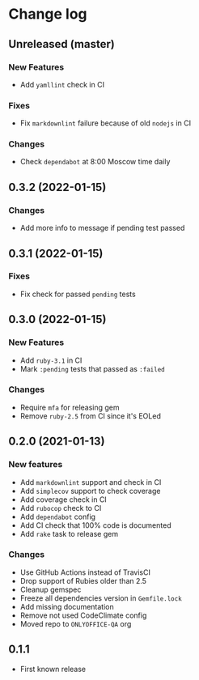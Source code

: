 # Change log

## Unreleased (master)

### New Features

* Add `yamllint` check in CI

### Fixes

* Fix `markdownlint` failure because of old `nodejs` in CI

### Changes

* Check `dependabot` at 8:00 Moscow time daily

## 0.3.2 (2022-01-15)

### Changes

* Add more info to message if pending test passed

## 0.3.1 (2022-01-15)

### Fixes

* Fix check for passed `pending` tests

## 0.3.0 (2022-01-15)

### New Features

* Add `ruby-3.1` in CI
* Mark `:pending` tests that passed as `:failed`

### Changes

* Require `mfa` for releasing gem
* Remove `ruby-2.5` from CI since it's EOLed

## 0.2.0 (2021-01-13)

### New features

* Add `markdownlint` support and check in CI
* Add `simplecov` support to check coverage
* Add coverage check in CI
* Add `rubocop` check to CI
* Add `dependabot` config
* Add CI check that 100% code is documented
* Add `rake` task to release gem

### Changes

* Use GitHub Actions instead of TravisCI
* Drop support of Rubies older than 2.5
* Cleanup gemspec
* Freeze all dependencies version in `Gemfile.lock`
* Add missing documentation
* Remove not used CodeClimate config
* Moved repo to `ONLYOFFICE-QA` org

## 0.1.1

* First known release
